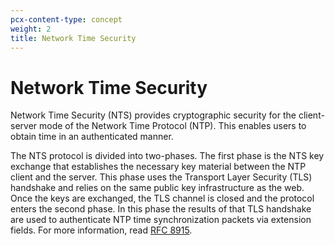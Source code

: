 ```yaml
---
pcx-content-type: concept
weight: 2
title: Network Time Security
---
```


# Network Time Security

Network Time Security (NTS) provides cryptographic security for the client-server mode of the Network Time Protocol (NTP). This enables users to obtain time in an authenticated manner.

The NTS protocol is divided into two-phases. The first phase is the NTS key exchange that establishes the necessary key material between the NTP client and the server. This phase uses the Transport Layer Security (TLS) handshake and relies on the same public key infrastructure as the web. Once the keys are exchanged, the TLS channel is closed and the protocol enters the second phase. In this phase the results of that TLS handshake are used to authenticate NTP time synchronization packets via extension fields. For more information, read [RFC 8915](https://tools.ietf.org/html/rfc8915).
